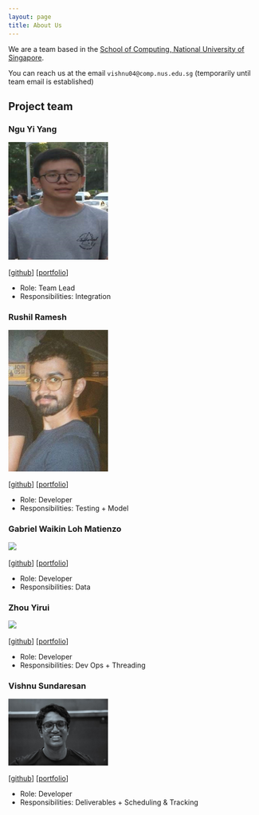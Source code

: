 ```yaml
---
layout: page
title: About Us
---
```


We are a team based in the [School of Computing, National University of Singapore](http://www.comp.nus.edu.sg).

You can reach us at the email `vishnu04@comp.nus.edu.sg`
(temporarily until team email is established)

## Project team

### Ngu Yi Yang

<img src="images/nguyiyang.png" width="200px">

[[github](https://github.com/nguyiyang)]
[[portfolio](team/johndoe.md)]

* Role: Team Lead 
* Responsibilities: Integration

### Rushil Ramesh

<img src="images/rushilramesh.png" width="200px">

[[github](http://github.com/rushilramesh)]
[[portfolio](team/johndoe.md)]

* Role: Developer
* Responsibilities: Testing + Model

### Gabriel Waikin Loh Matienzo

<img src="images/johndoe.png" width="200px">

[[github](http://github.com/johndoe)] [[portfolio](team/johndoe.md)]

* Role: Developer
* Responsibilities: Data

### Zhou Yirui

<img src="images/johndoe.png" width="200px">

[[github](http://github.com/johndoe)]
[[portfolio](team/johndoe.md)]

* Role: Developer
* Responsibilities: Dev Ops + Threading

### Vishnu Sundaresan

<img src="images/vishnusundaresan.png" width="200px">

[[github](http://github.com/juliussneezer04)]
[[portfolio](team/vishnusundaresan.md)]

* Role: Developer
* Responsibilities: Deliverables + Scheduling & Tracking
